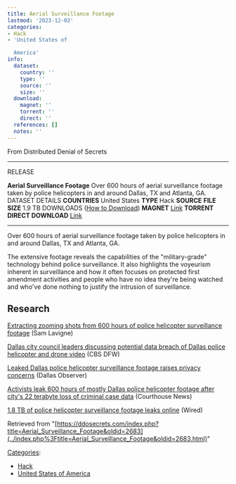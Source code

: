 ```yaml
---
title: Aerial Surveillance Footage
lastmod: '2023-12-02'
categories:
- Hack
- 'United States of

  America'
info:
  dataset:
    country: ''
    type: ''
    source: ''
    size: ''
  download:
    magnet: ''
    torrent: ''
    direct: ''
  references: []
  notes: ''
---
```




From Distributed Denial of Secrets

---
RELEASE

**Aerial Surveillance Footage**
Over 600 hours of aerial surveillance footage taken by police helicopters in and around Dallas, TX and Atlanta, GA.
DATASET DETAILS
**COUNTRIES** United States
**TYPE** Hack
**SOURCE**
**FILE SIZE** 1.9 TB
DOWNLOADS ([How to Download](Torrents.html "Torrents"))
**MAGNET** [Link](magnet:?xt=urn:btih:8533343d5ba427d773dbbc214eea564670df5e7c&dn=Aerial%20Surveillance&tr=udp%3A%2F%2F9.rarbg.to%3A2920&tr=udp%3A%2F%2Ftracker.opentrackr.org%3A1337&tr=udp%3A%2F%2Fexodus.desync.com%3A6969)
**TORRENT**
**DIRECT DOWNLOAD** [Link](https://data.ddosecrets.com/Aerial%20Surveillance%20Footage/)

---

Over 600 hours of aerial surveillance footage taken by police
helicopters in and around Dallas, TX and Atlanta, GA.

The extensive footage reveals the capabilities of the "military-grade"
technology behind police surveillance. It also highlights the voyeurism
inherent in surveillance and how it often focuses on protected first
amendment activities and people who have no idea they're being watched
and who've done nothing to justify the intrusion of surveillance.

## Research

[Extracting zooming shots from 600 hours of police helicopter
surveillance footage](https://lav.io/notes/the-zooms/) (Sam Lavigne)

[Dallas city council leaders discussing potential data breach of Dallas
police helicopter and drone
video](https://www.youtube.com/watch?v=PZuIN5bVNhE) (CBS DFW)

[Leaked Dallas police helicopter surveillance footage raises privacy
concerns](https://www.dallasobserver.com/news/amidst-federal-data-security-investigation-18-tb-of-dpd-surveillance-footage-leaks-online-12777947) (Dallas Observer)

[Activists leak 600 hours of mostly Dallas police helicopter footage
after city's 22 terabyte loss of criminal case
data](https://www.courthousenews.com/activists-leak-600-hours-of-mostly-dallas-police-helicopter-footage-after-citys-22-terabyte-loss-of-criminal-case-data/) (Courthouse News)

[1.8 TB of police helicopter surveillance footage leaks
online](https://www.wired.com/story/ddosecrets-police-helicopter-data-leak/) (Wired)

Retrieved from
"[https://ddosecrets.com/index.php?title=Aerial_Surveillance_Footage&oldid=2683](../index.php%3Ftitle=Aerial_Surveillance_Footage&oldid=2683.html)"

[Categories](./Special:Categories.html "Special:Categories"):

- [Hack](./Category:Hack.html "Category:Hack")
- [United States of
America](./Category:United_States_of_America.html "Category:United States of America")
